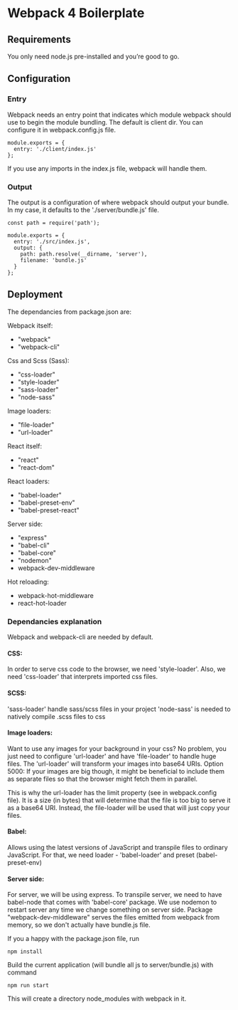 # Webpack 4 Boilerplate

## Requirements
You only need node.js pre-installed and you’re good to go.

## Configuration

### Entry

Webpack needs an entry point that indicates which module webpack should use to begin the module bundling. The default is client dir.
You can configure it in webpack.config.js file.

```
module.exports = {
  entry: './client/index.js'
};
```

If you use any imports in the index.js file, webpack will handle them.

### Output

The output is a configuration of where webpack should output your bundle. In my case, it defaults to the  './server/bundle.js' file.

```
const path = require('path');

module.exports = {
  entry: './src/index.js',
  output: {
    path: path.resolve(__dirname, 'server'),
    filename: 'bundle.js'
  }
};
```

## Deployment

The dependancies from package.json are:

Webpack itself:
* "webpack"
* "webpack-cli"

Css and Scss (Sass):
* "css-loader"
* "style-loader"
* "sass-loader"
* "node-sass"

Image loaders:
* "file-loader"
* "url-loader"

React itself:
* "react"
* "react-dom"

React loaders:
* "babel-loader"
* "babel-preset-env"
* "babel-preset-react"

Server side:
* "express"
* "babel-cli"
* "babel-core"
* "nodemon"
* webpack-dev-middleware

Hot reloading:
* webpack-hot-middleware
* react-hot-loader


### Dependancies explanation
Webpack and webpack-cli are needed by default.
#### CSS:
In order to serve css code to the browser, we need 'style-loader'.
Also, we need 'css-loader' that interprets imported css files.

#### SCSS:
'sass-loader' handle sass/scss files in your project
'node-sass' is needed to natively compile .scss files to css

#### Image loaders:
Want to use any images for your background in your css? No problem, you just need to configure 'url-loader' and have
'file-loader' to handle huge files.
The 'url-loader' will transform your images into base64 URIs.
Option 5000:
If your images are big though, it might be beneficial to include them as separate files so that the browser might fetch them in parallel.

This is why the url-loader has the limit property (see in webpack.config file). It is a size (in bytes) that will determine that the file is too big to serve it as a base64 URI. Instead, the file-loader will be used that will just copy your files.

#### Babel:
Allows using the latest versions of JavaScript and transpile files to ordinary JavaScript.
For that, we need loader - 'babel-loader' and preset (babel-preset-env)

#### Server side:
For server, we will be using express. To transpile server, we need to have babel-node that comes with 'babel-core' package. We use nodemon to restart server any time we change something on server side.
Package "webpack-dev-middleware" serves the files emitted from webpack from memory, so we don't actually have bundle.js file.

If you a happy with the package.json file, run
```
npm install
```

Build the current application (will bundle all js to server/bundle.js) with command

```
npm run start
```

This will create a directory node_modules with webpack in it.
